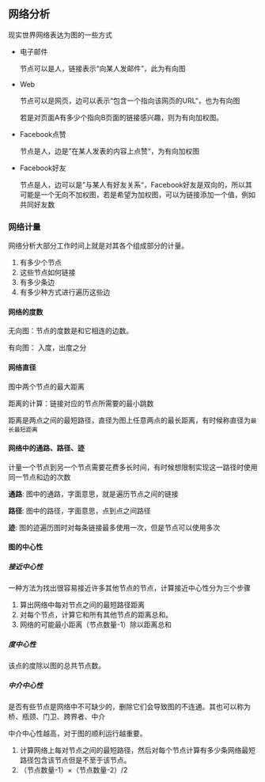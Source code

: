 ## 网络分析

现实世界网络表达为图的一些方式

* 电子邮件

  节点可以是人，链接表示“向某人发邮件”，此为有向图

* Web

  节点可以是网页，边可以表示“包含一个指向该网页的URL“，也为有向图

  若是对页面A有多少个指向B页面的链接感兴趣，则为有向加权图。

* Facebook点赞

  节点是人，边是”在某人发表的内容上点赞“，为有向加权图

* Facebook好友

  节点是人，边可以是”与某人有好友关系“，Facebook好友是双向的，所以其可能是一个无向不加权图，若是希望为加权图，可以为链接添加一个值，例如共同好友数

### 网络计量

网络分析大部分工作时间上就是对其各个组成部分的计量。

1. 有多少个节点
2. 这些节点如何链接
3. 有多少条边
4. 有多少种方式进行遍历这些边

#### 网络的度数

无向图：节点的度数是和它相连的边数。

有向图： 入度，出度之分

#### 网络直径

图中两个节点的最大距离

距离的计算：链接对应的节点所需要的最小跳数

距离是两点之间的最短路径，直径为图上任意两点的最长距离，有时候称直径为`最长最短距离`

#### 网络中的通路、路径、迹

计量一个节点到另一个节点需要花费多长时间，有时候想限制实现这一路径时使用同一节点和边的次数

**通路**: 图中的通路，字面意思，就是遍历节点之间的链接

**路径**: 图中的路径，字面意思，点到点之间路径

**迹**: 图的迹遍历图时对每条链接最多使用一次，但是节点可以使用多次

#### 图的中心性

##### 接近中心性

一种方法为找出很容易接近许多其他节点的节点，计算接近中心性分为三个步骤

1. 算出网络中每对节点之间的最短路径距离
2. 对每个节点，计算它和所有其他节点的距离总和。
3. 网络的可能最小距离（节点数量-1）除以距离总和

##### 度中心性

该点的度除以图的总共节点数。

##### 中介中心性

是否有些节点是网络中不可缺少的，删除它们会导致图的不连通。其也可以称为桥、瓶颈、门卫、跨界者、中介

中介中心性越高，对于图的顺利运行越重要。

1. 计算网络上每对节点之间的最短路径，然后对每个节点计算有多少条网络最短路径包含该节点但是不至于该节点。
2. （节点数量-1）×（节点数量-2）/2